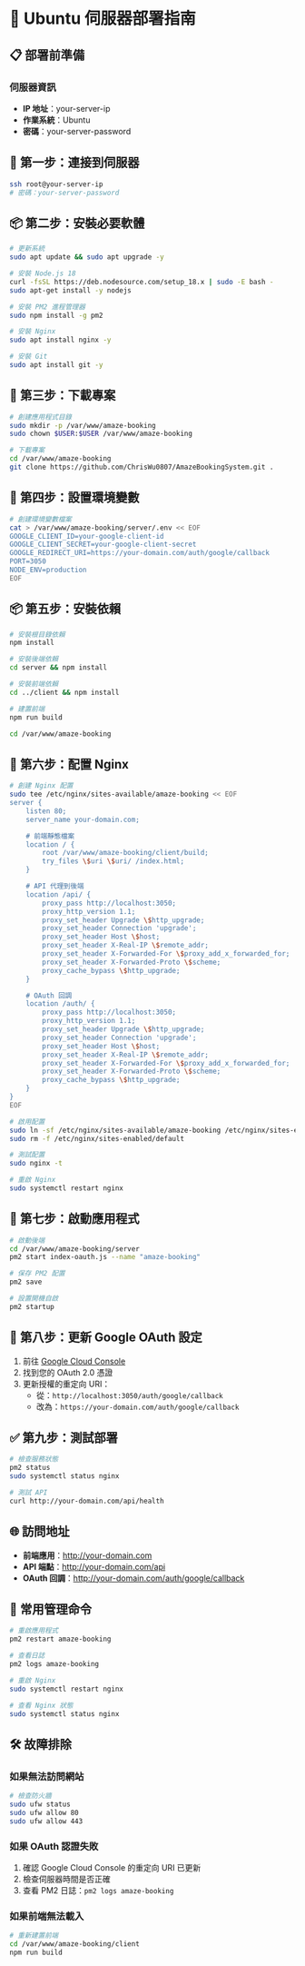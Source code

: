 # 🚀 Ubuntu 伺服器部署指南

## 📋 部署前準備

### 伺服器資訊
- **IP 地址**：your-server-ip
- **作業系統**：Ubuntu
- **密碼**：your-server-password

## 🔧 第一步：連接到伺服器

```bash
ssh root@your-server-ip
# 密碼：your-server-password
```

## 📦 第二步：安裝必要軟體

```bash
# 更新系統
sudo apt update && sudo apt upgrade -y

# 安裝 Node.js 18
curl -fsSL https://deb.nodesource.com/setup_18.x | sudo -E bash -
sudo apt-get install -y nodejs

# 安裝 PM2 進程管理器
sudo npm install -g pm2

# 安裝 Nginx
sudo apt install nginx -y

# 安裝 Git
sudo apt install git -y
```

## 📁 第三步：下載專案

```bash
# 創建應用程式目錄
sudo mkdir -p /var/www/amaze-booking
sudo chown $USER:$USER /var/www/amaze-booking

# 下載專案
cd /var/www/amaze-booking
git clone https://github.com/ChrisWu0807/AmazeBookingSystem.git .
```

## 🔧 第四步：設置環境變數

```bash
# 創建環境變數檔案
cat > /var/www/amaze-booking/server/.env << EOF
GOOGLE_CLIENT_ID=your-google-client-id
GOOGLE_CLIENT_SECRET=your-google-client-secret
GOOGLE_REDIRECT_URI=https://your-domain.com/auth/google/callback
PORT=3050
NODE_ENV=production
EOF
```

## 📦 第五步：安裝依賴

```bash
# 安裝根目錄依賴
npm install

# 安裝後端依賴
cd server && npm install

# 安裝前端依賴
cd ../client && npm install

# 建置前端
npm run build

cd /var/www/amaze-booking
```

## 🔧 第六步：配置 Nginx

```bash
# 創建 Nginx 配置
sudo tee /etc/nginx/sites-available/amaze-booking << EOF
server {
    listen 80;
    server_name your-domain.com;

    # 前端靜態檔案
    location / {
        root /var/www/amaze-booking/client/build;
        try_files \$uri \$uri/ /index.html;
    }

    # API 代理到後端
    location /api/ {
        proxy_pass http://localhost:3050;
        proxy_http_version 1.1;
        proxy_set_header Upgrade \$http_upgrade;
        proxy_set_header Connection 'upgrade';
        proxy_set_header Host \$host;
        proxy_set_header X-Real-IP \$remote_addr;
        proxy_set_header X-Forwarded-For \$proxy_add_x_forwarded_for;
        proxy_set_header X-Forwarded-Proto \$scheme;
        proxy_cache_bypass \$http_upgrade;
    }

    # OAuth 回調
    location /auth/ {
        proxy_pass http://localhost:3050;
        proxy_http_version 1.1;
        proxy_set_header Upgrade \$http_upgrade;
        proxy_set_header Connection 'upgrade';
        proxy_set_header Host \$host;
        proxy_set_header X-Real-IP \$remote_addr;
        proxy_set_header X-Forwarded-For \$proxy_add_x_forwarded_for;
        proxy_set_header X-Forwarded-Proto \$scheme;
        proxy_cache_bypass \$http_upgrade;
    }
}
EOF

# 啟用配置
sudo ln -sf /etc/nginx/sites-available/amaze-booking /etc/nginx/sites-enabled/
sudo rm -f /etc/nginx/sites-enabled/default

# 測試配置
sudo nginx -t

# 重啟 Nginx
sudo systemctl restart nginx
```

## 🚀 第七步：啟動應用程式

```bash
# 啟動後端
cd /var/www/amaze-booking/server
pm2 start index-oauth.js --name "amaze-booking"

# 保存 PM2 配置
pm2 save

# 設置開機自啟
pm2 startup
```

## 🔐 第八步：更新 Google OAuth 設定

1. 前往 [Google Cloud Console](https://console.cloud.google.com/)
2. 找到您的 OAuth 2.0 憑證
3. 更新授權的重定向 URI：
   - 從：`http://localhost:3050/auth/google/callback`
   - 改為：`https://your-domain.com/auth/google/callback`

## ✅ 第九步：測試部署

```bash
# 檢查服務狀態
pm2 status
sudo systemctl status nginx

# 測試 API
curl http://your-domain.com/api/health
```

## 🌐 訪問地址

- **前端應用**：http://your-domain.com
- **API 端點**：http://your-domain.com/api
- **OAuth 回調**：http://your-domain.com/auth/google/callback

## 🔧 常用管理命令

```bash
# 重啟應用程式
pm2 restart amaze-booking

# 查看日誌
pm2 logs amaze-booking

# 重啟 Nginx
sudo systemctl restart nginx

# 查看 Nginx 狀態
sudo systemctl status nginx
```

## 🛠️ 故障排除

### 如果無法訪問網站
```bash
# 檢查防火牆
sudo ufw status
sudo ufw allow 80
sudo ufw allow 443
```

### 如果 OAuth 認證失敗
1. 確認 Google Cloud Console 的重定向 URI 已更新
2. 檢查伺服器時間是否正確
3. 查看 PM2 日誌：`pm2 logs amaze-booking`

### 如果前端無法載入
```bash
# 重新建置前端
cd /var/www/amaze-booking/client
npm run build
``` 